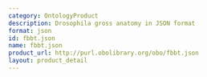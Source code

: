 ```yaml
---
category: OntologyProduct
description: Drosophila gross anatomy in JSON format
format: json
id: fbbt.json
name: fbbt.json
product_url: http://purl.obolibrary.org/obo/fbbt.json
layout: product_detail
---
```


